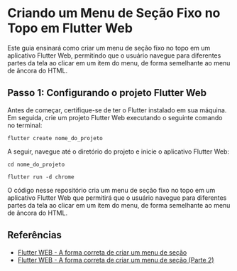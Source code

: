 # Criando um Menu de Seção Fixo no Topo em Flutter Web

Este guia ensinará como criar um menu de seção fixo no topo em um aplicativo Flutter Web, permitindo que o usuário navegue para diferentes partes da tela ao clicar em um item do menu, de forma semelhante ao menu de âncora do HTML.

## Passo 1: Configurando o projeto Flutter Web

Antes de começar, certifique-se de ter o Flutter instalado em sua máquina. Em seguida, crie um projeto Flutter Web executando o seguinte comando no terminal:

`flutter create nome_do_projeto`

A seguir, navegue até o diretório do projeto e inicie o aplicativo Flutter Web:

`cd nome_do_projeto`

`flutter run -d chrome`

O código nesse repositório cria um menu de seção fixo no topo em um aplicativo Flutter Web que permitirá que o usuário navegue para diferentes partes da tela ao clicar em um item do menu, de forma semelhante ao menu de âncora do HTML.

## Referências
- [Flutter WEB - A forma correta de criar um menu de seção](https://www.youtube.com/watch?v=i4GDUULuzJ4&t=25s&ab_channel=RodrigoRahman)
- [Flutter WEB - A forma correta de criar um menu de seção (Parte 2)](https://www.youtube.com/watch?v=ja1yVZ)
